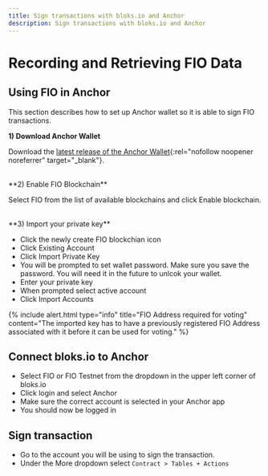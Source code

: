 ```yaml
---
title: Sign transactions with bloks.io and Anchor
description: Sign transactions with bloks.io and Anchor
---
```


# Recording and Retrieving FIO Data

## Using FIO in Anchor

This section describes how to set up Anchor wallet so it is able to sign FIO transactions.

**1) Download Anchor Wallet**

Download the [latest release of the Anchor Wallet](https://greymass.com/en/anchor/){:rel="nofollow noopener noreferrer" target="_blank"}.

<br>
**2) Enable FIO Blockchain**

Select FIO from the list of available blockchains and click Enable blockchain.

<br>
**3) Import your private key**

* Click the newly create FIO blockchian icon
* Click Existing Account
* Click Import Private Key
* You will be prompted to set wallet password. Make sure you save the password. You will need it in the future to unlcok your wallet.
* Enter your private key
* When prompted select active account
* Click Import Accounts

{% include alert.html type="info" title="FIO Address required for voting"  content="The imported key has to have a previously registered FIO Address associated with it before it can be used for voting." %}

## Connect bloks.io to Anchor

* Select FIO or FIO Testnet from the dropdown in the upper left corner of bloks.io
* Click login and select Anchor
* Make sure the correct account is selected in your Anchor app
* You should now be logged in

## Sign transaction

* Go to the account you will be using to sign the transaction.
* Under the More dropdown select `Contract > Tables + Actions`